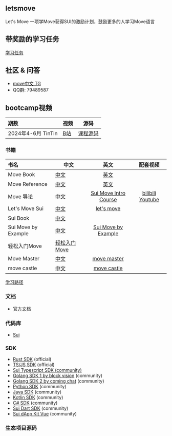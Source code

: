 ## letsmove
Let's Move 一项学Move获得SUI的激励计划，鼓励更多的人学习Move语言

## 带奖励的学习任务
[学习任务](./task)

## 社区 & 问答
- [move中文 TG](https://t.me/move_cn)
- QQ群: 79489587

## bootcamp视频
| 期数               | 视频                                              |                    源码                    |
|:-----------------|-------------------------------------------------|:----------------------------------------:|
| 2024年4-6月 TinTin | [B站](https://www.bilibili.com/video/BV1Rm42177Kx) | [课程源码](https://github.com/move-cn/tintin-bootcamp) |


### 书籍
| 书名                  | 中文                                              |                          英文                          |                           配套视频                            |
|:--------------------|-------------------------------------------------|:----------------------------------------------------:|:---------------------------------------------------------:|
| Move Book           | [中文](https://move.sui-book.com/index.html)      |             [英文](https://move-book.com/)             |                                                   |
| Move Reference      | [中文](https://reference.sui-book.com/index.html) |        [英文](https://move-book.com/reference/)        |                                                   |
| Move 导论             | [中文](https://intro-zh.sui-book.com/)            | [Sui Move Intro Course](https://intro.sui-book.com/) |     [bilibili](https://www.bilibili.com/video/BV1RY411v7YU)  [Youtube](https://www.youtube.com/watch?v=lZHjmo2ngu0)                          |
| Let's Move Sui      | [中文](https://movesui.sui-book.com/)             |        [let's move](https://letsmovesui.com/)        |                                                     |
| Sui Book            | [中文](https://sui-book.com)                      |                                                      |  |
| Sui Move by Example | [中文](https://examples.sui-book.com/)            |   [Sui Move by Example](https://examples.sui.io/)    |                                                       |
| 轻松入门Move            | [轻松入门Move](https://easy.sui-book.com/)          |                                                      |                                                     |
| Move Master         | [中文](https://master.sui-book.com/)                |       [move master](https://metaschool.so/sui)        |                                                     |
| move castle         | [中文](https://movecastle.sui-book.com/)                |       [move castle](https://learn.movecastle.info/courses/move-on-sui)        |                                                     |

[学习路径](learning_map.md)

### 文档
- [官方文档](https://docs.sui.io/)

### 代码库
- [Sui](https://github.com/MystenLabs/sui)


### SDK

- [Rust SDK](https://docs.sui.io/devnet/build/rust-sdk) (official)
- [TS/JS SDK](https://github.com/MystenLabs/sui/tree/main/sdk/typescript) (official)
- [Sui Typescript SDK (community)](https://github.com/scallop-io/sui-kit)
- [Golang SDK 1 by block vision](https://github.com/block-vision/sui-go-sdk) (community)
- [Golang SDK 2 by coming chat](https://github.com/coming-chat/go-sui-sdk) (community)
- [Python SDK](https://github.com/FrankC01/pysui) (community)
- [Java SDK](https://github.com/GrapeBaBa/sui4j) (community)
- [Kotlin SDK](https://github.com/cosmostation/suikotlin) (community)
- [C# SDK](https://github.com/naami-finance/SuiNet) (community)
- [Sui Dart SDK](https://github.com/mofalabs/sui) (community)
- [Sui dApp Kit Vue](https://github.com/SuiCraftTeam/Sui-dApp-Kit-Vue/) (community)
### 生态项目源码

